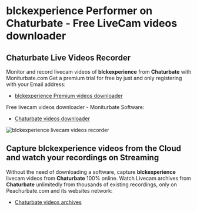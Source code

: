 # blckexperience Performer on Chaturbate - Free LiveCam videos downloader

## Chaturbate Live Videos Recorder

Monitor and record livecam videos of **blckexperience** from **Chaturbate** with Moniturbate.com
Get a premium trial for free by just and only registering with your Email address:
* [blckexperience Premium videos downloader](https://moniturbate.com/request-demo-licence-key.html)

Free livecam videos downloader - Moniturbate Software:
* [Chaturbate videos downloader](https://moniturbate.com/moniturbate-download-software.html)

![blckexperience livecam videos recorder](https://peachurnet.com/templates/moniturbate-software.png)


## Capture blckexperience videos from the Cloud and watch your recordings on Streaming

Without the need of downloading a software, capture **blckexperience** livecam videos from **Chaturbate** 100% online.
Watch Livecam archives from **Chaturbate** unlimitedly from thousands of existing recordings, only on Peachurbate.com and its websites network:
* [Chaturbate videos archives](https://peachurnet.com/)